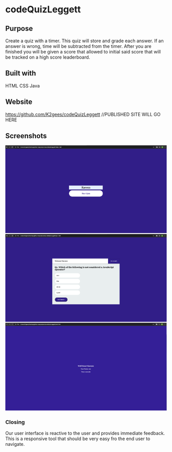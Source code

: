 # codeQuizLeggett

## Purpose
Create a quiz with a timer.  This quiz will store and grade each answer.  If an answer is wrong, time will be subtracted from the timer.  After you are finished you will be given a score that allowed to initial said score that will be tracked on a high score leaderboard.

## Built with
HTML
CSS
Java

## Website
https://github.com/K2gees/codeQuizLeggett
//PUBLISHED SITE WILL GO HERE

## Screenshots
![Start Quiz](./assets/images/start-quiz.png)
![Quiz Time](./assets/images/quiz-time.png)
![Congratulations](./assets/images/congratulations.png)



### Closing
Our user interface is reactive to the user and provides immediate feedback.  This is a responsive tool that should be very easy fro the end user to navigate.  

